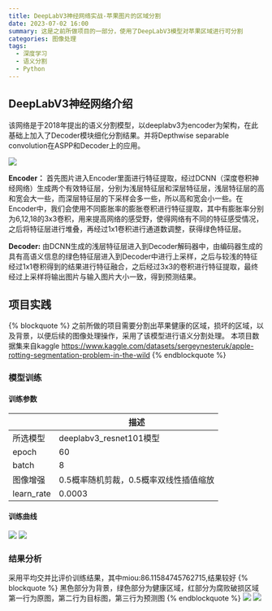 ```yaml
---
title: DeepLabV3神经网络实战-苹果图片的区域分割
date: 2023-07-02 16:00
summary: 这是之前所做项目的一部分，使用了DeepLabV3模型对苹果区域进行可分割
categories: 图像处理
tags:
  - 深度学习
  - 语义分割
  - Python
---
```

## DeepLabV3神经网络介绍

该网络是于2018年提出的语义分割模型，以deeplabv3为encoder为架构，在此基础上加入了Decoder模块细化分割结果。并将Depthwise separable convolution在ASPP和Decoder上的应用。

![](http://rx4hz3911.hd-bkt.clouddn.com/e3896d4867794435be4c037a46d2b152.png)

**Encoder：**
首先图片进入Encoder里面进行特征提取，经过DCNN（深度卷积神经网络）生成两个有效特征层，分别为浅层特征层和深层特征层，浅层特征层的高和宽会大一些，而深层特征层的下采样会多一些，所以高和宽会小一些。在Encoder中，我们会使用不同膨胀率的膨胀卷积进行特征提取，其中有膨胀率分别为6,12,18的3x3卷积，用来提高网络的感受野，使得网络有不同的特征感受情况，之后将特征层进行堆叠，再经过1x1卷积进行通道数调整，获得绿色特征层。

**Decoder:**
 由DCNN生成的浅层特征层进入到Decoder解码器中，由编码器生成的具有高语义信息的绿色特征层进入到Decoder中进行上采样，之后与较浅的特征经过1x1卷积得到的结果进行特征融合，之后经过3x3的卷积进行特征提取，最终经过上采样将输出图片与输入图片大小一致，得到预测结果。

## 项目实践

{% blockquote %}
之前所做的项目需要分割出苹果健康的区域，损坏的区域，以及背景，以便后续的图像处理操作，采用了该模型进行语义分割处理。
本项目数据集来自kaggle https://www.kaggle.com/datasets/sergeynesteruk/apple-rotting-segmentation-problem-in-the-wild
{% endblockquote %}

### 模型训练
#### 训练参数
|            | 描述                                   |
| ---------- | -------------------------------------- |
| 所选模型   | deeplabv3_resnet101模型                |
| epoch      | 60                                     |
| batch      | 8                                      |
| 图像增强   | 0.5概率随机剪裁，0.5概率双线性插值缩放 |
| learn_rate | 0.0003                                 |

#### 训练曲线
![](http://rx4hz3911.hd-bkt.clouddn.com/img.png)
![](http://rx4hz3911.hd-bkt.clouddn.com/img_1.png)

### 结果分析
采用平均交并比评价训练结果，其中miou:86.11584745762715,结果较好
{% blockquote %}
黑色部分为背景，绿色部分为健康区域，红部分为腐败破损区域
第一行为原图，第二行为目标图，第三行为预测图
{% endblockquote %}
![](http://rx4hz3911.hd-bkt.clouddn.com/img_3.png)
![](http://rx4hz3911.hd-bkt.clouddn.com/img_3.png)